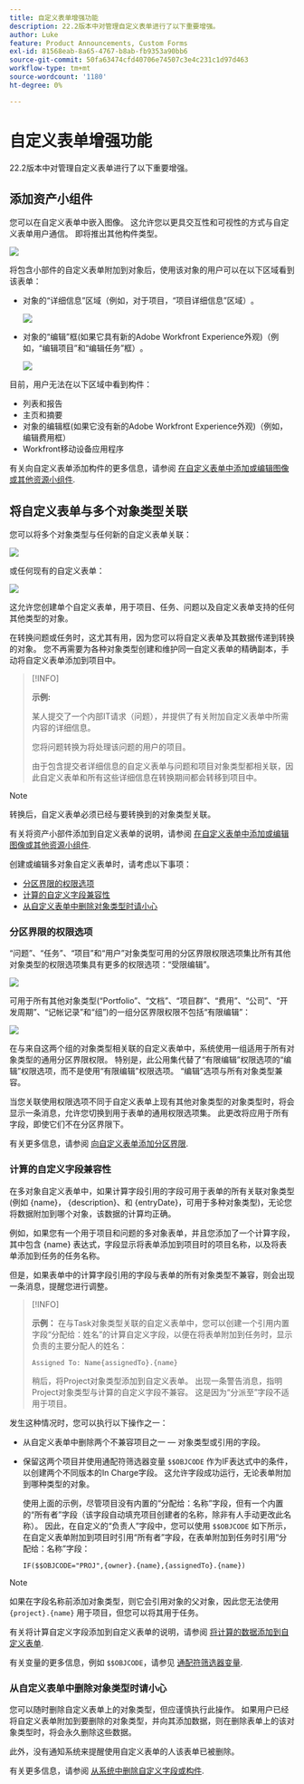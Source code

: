 ```yaml
---
title: 自定义表单增强功能
description: 22.2版本中对管理自定义表单进行了以下重要增强。
author: Luke
feature: Product Announcements, Custom Forms
exl-id: 81568eab-8a65-4767-b8ab-fb9353a90bb6
source-git-commit: 50fa63474cfd40706e74507c3e4c231c1d97d463
workflow-type: tm+mt
source-wordcount: '1180'
ht-degree: 0%

---
```


# 自定义表单增强功能

22.2版本中对管理自定义表单进行了以下重要增强。

## 添加资产小组件

您可以在自定义表单中嵌入图像。 这允许您以更具交互性和可视性的方式与自定义表单用户通信。 即将推出其他构件类型。

![](assets/image-in-custom-form.png)

将包含小部件的自定义表单附加到对象后，使用该对象的用户可以在以下区域看到该表单：

* 对象的“详细信息”区域（例如，对于项目，“项目详细信息”区域）&#x200B;。

  ![](assets/see-image-details-page.png)

* 对象的“编辑”框(如果它具有新的Adobe Workfront Experience外观)（例如，“编辑项目”和“编辑任务”框）&#x200B;。

  ![](assets/image-see-in-edit.png)

目前，用户无法在以下区域中看到构件：&#x200B;

* 列表和报告
* 主页和摘要
* 对象的编辑框(如果它没有新的Adobe Workfront Experience外观)（例如，编辑费用框）
* Workfront&#x200B;移动设备应用程序

有关向自定义表单添加构件的更多信息，请参阅 [在自定义表单中添加或编辑图像或其他资源小组件](/help/quicksilver/administration-and-setup/customize-workfront/create-manage-custom-forms/add-widget-or-edit-its-properties-in-a-custom-form.md).

## 将自定义表单与多个对象类型关联

您可以将多个对象类型与任何新的自定义表单关联：

![](assets/new-custom-form-object-types.png)

或任何现有的自定义表单：

![](assets/add-object-type-existing-form.png)

这允许您创建单个自定义表单，用于项目、任务、问题以及自定义表单支持的任何其他类型的对象。

在转换问题或任务时，这尤其有用，因为您可以将自定义表单及其数据传递到转换的对象。 您不再需要为各种对象类型创建和维护同一自定义表单的精确副本，手动将自定义表单添加到项目中。

>[!INFO]
>
>**示例:**
>
>某人提交了一个内部IT请求（问题），并提供了有关附加自定义表单中所需内容的详细信息。
>
>您将问题转换为将处理该问题的用户的项目。
>
>由于包含提交者详细信息的自定义表单与问题和项目对象类型都相关联，因此自定义表单和所有这些详细信息在转换期间都会转移到项目中。

>[!NOTE]
>
>转换后，自定义表单必须已经与要转换到的对象类型关联。

有关将资产小部件添加到自定义表单的说明，请参阅 [在自定义表单中添加或编辑图像或其他资源小组件](/help/quicksilver/administration-and-setup/customize-workfront/create-manage-custom-forms/add-widget-or-edit-its-properties-in-a-custom-form.md).

创建或编辑多对象自定义表单时，请考虑以下事项：

* [分区界限的权限选项](#permission-options-for-section-breaks)
* [计算的自定义字段兼容性](#calculated-custom-field-compatibility)
* [从自定义表单中删除对象类型时请小心](#caution-about-deleting-an-object-type-from-a-custom-form)

### 分区界限的权限选项

“问题”、“任务”、“项目”和“用户”对象类型可用的分区界限权限选项集比所有其他对象类型的权限选项集具有更多的权限选项：“受限编辑”。

![](assets/section-break-permissions-limited-edit.png)

可用于所有其他对象类型(“Portfolio”、“文档”、“项目群”、“费用”、“公司”、“开发周期”、“记帐记录”和“组”)的一组分区界限权限不包括“有限编辑”：

![](assets/section-break-permissions-no-limited-edit.png)

在与来自这两个组的对象类型相关联的自定义表单中，系统使用一组适用于所有对象类型的通用分区界限权限。 特别是，此公用集代替了“有限编辑”权限选项的“编辑”权限选项，而不是使用“有限编辑”权限选项。 “编辑”选项与所有对象类型兼容。

当您关联使用权限选项不同于自定义表单上现有其他对象类型的对象类型时，将会显示一条消息，允许您切换到用于表单的通用权限选项集。 此更改将应用于所有字段，即使它们不在分区界限下。

有关更多信息，请参阅 [向自定义表单添加分区界限](/help/quicksilver/administration-and-setup/customize-workfront/create-manage-custom-forms/add-a-section-break-to-a-custom-form.md).

### 计算的自定义字段兼容性

在多对象自定义表单中，如果计算字段引用的字段可用于表单的所有关联对象类型(例如 {name}， {description}、和 {entryDate}，可用于多种对象类型)，无论您将数据附加到哪个对象，该数据的计算均正确。

例如，如果您有一个用于项目和问题的多对象表单，并且您添加了一个计算字段，其中包含 {name} 表达式，字段显示将表单添加到项目时的项目名称，以及将表单添加到任务的任务名称。

但是，如果表单中的计算字段引用的字段与表单的所有对象类型不兼容，则会出现一条消息，提醒您进行调整。

>[!INFO]
>
>**示例：** 在与Task对象类型关联的自定义表单中，您可以创建一个引用内置字段“分配给：姓名”的计算自定义字段，以便在将表单附加到任务时，显示负责的主要分配人的姓名：
>
>```
>Assigned To: Name{assignedTo}.{name}
>```
>
>稍后，将Project对象类型添加到自定义表单。 出现一条警告消息，指明Project对象类型与计算的自定义字段不兼容。 这是因为“分派至”字段不适用于项目。

发生这种情况时，您可以执行以下操作之一：

* 从自定义表单中删除两个不兼容项目之一 — 对象类型或引用的字段。
* 保留这两个项目并使用通配符筛选器变量 `$$OBJCODE` 作为IF表达式中的条件，以创建两个不同版本的In Charge字段。 这允许字段成功运行，无论表单附加到哪种类型的对象。

  使用上面的示例，尽管项目没有内置的“分配给：名称”字段，但有一个内置的“所有者”字段（该字段自动填充项目创建者的名称，除非有人手动更改此名称）。 因此，在自定义的“负责人”字段中，您可以使用 `$$OBJCODE` 如下所示，在自定义表单附加到项目时引用“所有者”字段，在表单附加到任务时引用“分配给：名称”字段：

  ```
  IF($$OBJCODE="PROJ",{owner}.{name},{assignedTo}.{name})
  ```

>[!NOTE]
>
>  如果在字段名称前添加对象类型，则它会引用对象的父对象，因此您无法使用 `{project}.{name}` 用于项目，但您可以将其用于任务。

有关将计算自定义字段添加到自定义表单的说明，请参阅 [将计算的数据添加到自定义表单](/help/quicksilver/administration-and-setup/customize-workfront/create-manage-custom-forms/add-calculated-data-to-custom-form.md).

有关变量的更多信息，例如 `$$OBJCODE`，请参见 [通配符筛选器变量](/help/quicksilver/reports-and-dashboards/reports/reporting-elements/understand-wildcard-filter-variables.md).

### 从自定义表单中删除对象类型时请小心

您可以随时删除自定义表单上的对象类型，但应谨慎执行此操作。 如果用户已经将自定义表单附加到要删除的对象类型，并向其添加数据，则在删除表单上的该对象类型时，将会永久删除这些数据。

此外，没有通知系统来提醒使用自定义表单的人该表单已被删除。

有关更多信息，请参阅 [从系统中删除自定义字段或构件](/help/quicksilver/administration-and-setup/customize-workfront/create-manage-custom-forms/delete-a-custom-field.md).

